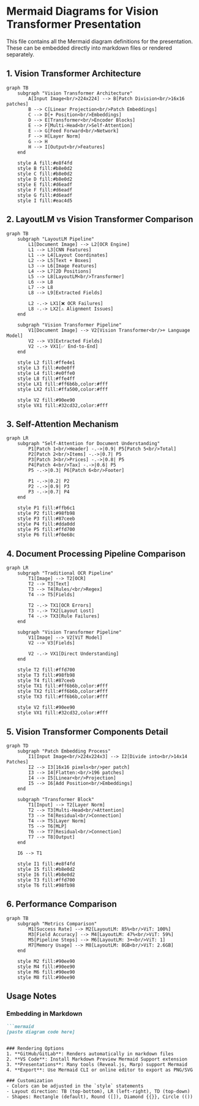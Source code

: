 # Mermaid Diagrams for Vision Transformer Presentation

This file contains all the Mermaid diagram definitions for the presentation. These can be embedded directly into markdown files or rendered separately.

## 1. Vision Transformer Architecture

```mermaid
graph TB
    subgraph "Vision Transformer Architecture"
        A[Input Image<br/>224x224] --> B[Patch Division<br/>16x16 patches]
        B --> C[Linear Projection<br/>Patch Embeddings]
        C --> D[+ Position<br/>Embeddings]
        D --> E[Transformer<br/>Encoder Blocks]
        E --> F[Multi-Head<br/>Self-Attention]
        E --> G[Feed Forward<br/>Network]
        F --> H[Layer Norm]
        G --> H
        H --> I[Output<br/>Features]
    end
    
    style A fill:#e8f4fd
    style B fill:#b8e0d2
    style C fill:#b8e0d2
    style D fill:#b8e0d2
    style E fill:#d6eadf
    style F fill:#d6eadf
    style G fill:#d6eadf
    style I fill:#eac4d5
```

## 2. LayoutLM vs Vision Transformer Comparison

```mermaid
graph TB
    subgraph "LayoutLM Pipeline"
        L1[Document Image] --> L2[OCR Engine]
        L1 --> L3[CNN Features]
        L1 --> L4[Layout Coordinates]
        L2 --> L5[Text + Boxes]
        L3 --> L6[Image Features]
        L4 --> L7[2D Positions]
        L5 --> L8[LayoutLM<br/>Transformer]
        L6 --> L8
        L7 --> L8
        L8 --> L9[Extracted Fields]
        
        L2 -.-> LX1[❌ OCR Failures]
        L8 -.-> LX2[⚠️ Alignment Issues]
    end
    
    subgraph "Vision Transformer Pipeline"
        V1[Document Image] --> V2[Vision Transformer<br/>+ Language Model]
        V2 --> V3[Extracted Fields]
        V2 -.-> VX1[✅ End-to-End]
    end
    
    style L2 fill:#ffe4e1
    style L3 fill:#e0e0ff
    style L4 fill:#e0ffe0
    style L8 fill:#ffe4ff
    style LX1 fill:#ff6b6b,color:#fff
    style LX2 fill:#ffa500,color:#fff
    
    style V2 fill:#90ee90
    style VX1 fill:#32cd32,color:#fff
```

## 3. Self-Attention Mechanism

```mermaid
graph LR
    subgraph "Self-Attention for Document Understanding"
        P1[Patch 1<br/>Header] -.->|0.9| P5[Patch 5<br/>Total]
        P2[Patch 2<br/>Items] -.->|0.7| P5
        P3[Patch 3<br/>Prices] -.->|0.8| P5
        P4[Patch 4<br/>Tax] -.->|0.6| P5
        P5 -.->|0.3| P6[Patch 6<br/>Footer]
        
        P1 -.->|0.2| P2
        P2 -.->|0.9| P3
        P3 -.->|0.7| P4
    end
    
    style P1 fill:#ffb6c1
    style P2 fill:#98fb98
    style P3 fill:#87ceeb
    style P4 fill:#dda0dd
    style P5 fill:#ffd700
    style P6 fill:#f0e68c
```

## 4. Document Processing Pipeline Comparison

```mermaid
graph LR
    subgraph "Traditional OCR Pipeline"
        T1[Image] --> T2[OCR]
        T2 --> T3[Text]
        T3 --> T4[Rules/<br/>Regex]
        T4 --> T5[Fields]
        
        T2 -.-> TX1[OCR Errors]
        T3 -.-> TX2[Layout Lost]
        T4 -.-> TX3[Rule Failures]
    end
    
    subgraph "Vision Transformer Pipeline"
        V1[Image] --> V2[ViT Model]
        V2 --> V3[Fields]
        
        V2 -.-> VX1[Direct Understanding]
    end
    
    style T2 fill:#ffd700
    style T3 fill:#98fb98
    style T4 fill:#87ceeb
    style TX1 fill:#ff6b6b,color:#fff
    style TX2 fill:#ff6b6b,color:#fff
    style TX3 fill:#ff6b6b,color:#fff
    
    style V2 fill:#90ee90
    style VX1 fill:#32cd32,color:#fff
```


## 5. Vision Transformer Components Detail

```mermaid
graph TD
    subgraph "Patch Embedding Process"
        I1[Input Image<br/>224x224x3] --> I2[Divide into<br/>14x14 Patches]
        I2 --> I3[16x16 pixels<br/>per patch]
        I3 --> I4[Flatten:<br/>196 patches]
        I4 --> I5[Linear<br/>Projection]
        I5 --> I6[Add Position<br/>Embeddings]
    end
    
    subgraph "Transformer Block"
        T1[Input] --> T2[Layer Norm]
        T2 --> T3[Multi-Head<br/>Attention]
        T3 --> T4[Residual<br/>Connection]
        T4 --> T5[Layer Norm]
        T5 --> T6[MLP]
        T6 --> T7[Residual<br/>Connection]
        T7 --> T8[Output]
    end
    
    I6 --> T1
    
    style I1 fill:#e8f4fd
    style I5 fill:#b8e0d2
    style I6 fill:#b8e0d2
    style T3 fill:#ffd700
    style T6 fill:#98fb98
```

## 6. Performance Comparison

```mermaid
graph TB
    subgraph "Metrics Comparison"
        M1[Success Rate] --> M2[LayoutLM: 85%<br/>ViT: 100%]
        M3[Field Accuracy] --> M4[LayoutLM: 47%<br/>ViT: 59%]
        M5[Pipeline Steps] --> M6[LayoutLM: 3+<br/>ViT: 1]
        M7[Memory Usage] --> M8[LayoutLM: 8GB<br/>ViT: 2.6GB]
    end
    
    style M2 fill:#90ee90
    style M4 fill:#90ee90
    style M6 fill:#90ee90
    style M8 fill:#90ee90
```

## Usage Notes

### Embedding in Markdown
```markdown
```mermaid
[paste diagram code here]
```
```

### Rendering Options
1. **GitHub/GitLab**: Renders automatically in markdown files
2. **VS Code**: Install Markdown Preview Mermaid Support extension
3. **Presentations**: Many tools (Reveal.js, Marp) support Mermaid
4. **Export**: Use Mermaid CLI or online editor to export as PNG/SVG

### Customization
- Colors can be adjusted in the `style` statements
- Layout direction: TB (top-bottom), LR (left-right), TD (top-down)
- Shapes: Rectangle (default), Round ([]), Diamond {{}}, Circle (())